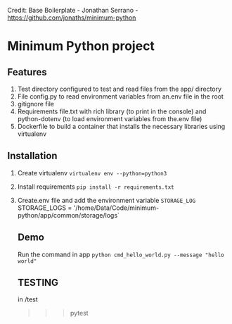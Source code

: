 
Credit:
Base Boilerplate - Jonathan Serrano - https://github.com/jonaths/minimum-python

# Minimum Python project

## Features 
1. Test directory configured to test and read files from the app/ directory
2. File config.py to read environment variables from an.env file in the root 
3. gitignore file
4. Requirements file.txt with rich library (to print in the console) and python-dotenv (to load environment variables from the.env file) 
5. Dockerfile to build a container that installs the necessary libraries using virtualenv 

## Installation 
1. Create virtualenv `virtualenv env --python=python3`
2. Install requirements `pip install -r requirements.txt`
3. Create.env file and add the environment variable `STORAGE_LOG
   `STORAGE_LOGS = '/home/Data/Code/minimum-python/app/common/storage/logs`
   
   
   ## Demo 
   Run the command in app 
   `python cmd_hello_world.py --message "hello world"`

   ## TESTING
   in /test
   >>> pytest